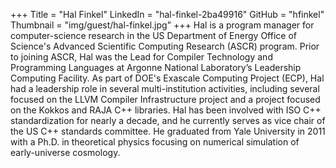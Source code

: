 +++
Title = "Hal Finkel"
LinkedIn = "hal-finkel-2ba49916"
GitHub = "hfinkel"
Thumbnail = "img/guest/hal-finkel.jpg"
+++
Hal is a program manager for computer-science research in the US Department of Energy Office of Science's Advanced Scientific Computing Research (ASCR) program. Prior to joining ASCR, Hal was the Lead for Compiler Technology and Programming Languages at Argonne National Laboratory’s Leadership Computing Facility. As part of DOE's Exascale Computing Project (ECP), Hal had a leadership role in several multi-institution activities, including several focused on the LLVM Compiler Infrastructure project and a project focused on the Kokkos and RAJA C++ libraries. Hal has been involved with ISO C++ standardization for nearly a decade, and he currently serves as vice chair of the US C++ standards committee. He graduated from Yale University in 2011 with a Ph.D. in theoretical physics focusing on numerical simulation of early-universe cosmology.